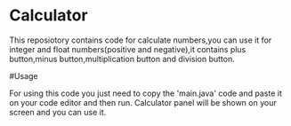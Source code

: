 # Calculator

This reposiotory contains code for calculate numbers,you can use it for integer and float numbers(positive and negative),it contains plus button,minus button,multiplication button and division button.

#Usage 

For using this code you just need to copy the 'main.java' code and paste it on your
code editor and then run.
Calculator panel will be shown on your screen and you can use it.
